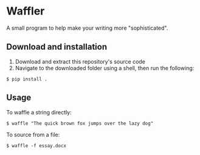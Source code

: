 # Waffler

A small program to help make your writing more "sophisticated".

## Download and installation

1. Download and extract this repository's source code
2. Navigate to the downloaded folder using a shell, then run the following:

```console
$ pip install .
```

## Usage

To waffle a string directly:

```console
$ waffle "The quick brown fox jumps over the lazy dog"
```

To source from a file:

```console
$ waffle -f essay.docx
```
